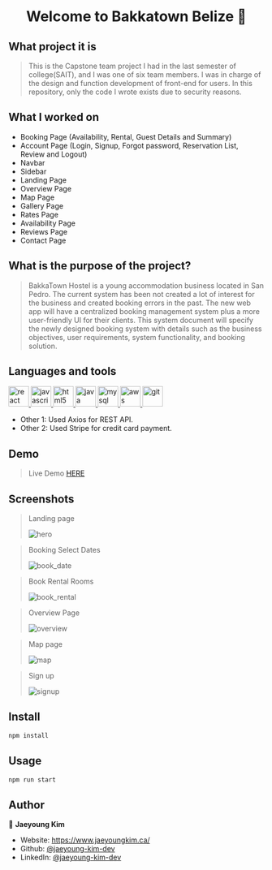 <h1 align="center">Welcome to Bakkatown Belize 👋</h1>

## What project it is

> This is the Capstone team project I had in the last semester of college(SAIT), and I was one of six team members. I was in charge of the design and function development of front-end for users. In this repository, only the code I wrote exists due to security reasons.

## What I worked on

- Booking Page (Availability, Rental, Guest Details and Summary)
- Account Page (Login, Signup, Forgot password, Reservation List, Review and Logout)
- Navbar
- Sidebar
- Landing Page
- Overview Page
- Map Page
- Gallery Page
- Rates Page
- Availability Page
- Reviews Page
- Contact Page

## What is the purpose of the project?

> BakkaTown Hostel is a young accommodation business located in San Pedro. The current system has been not created a lot of interest for the business and created booking errors in the past. The new web app will have a centralized booking management system plus a more user-friendly UI for their clients. This system document will specify the newly designed booking system with details such as the business objectives, user requirements, system functionality, and booking solution.

## Languages and tools

<p align="left"> 
  <a href="https://reactjs.org/" target="_blank"> <img src="https://raw.githubusercontent.com/devicons/devicon/master/icons/react/react-original-wordmark.svg" alt="react" width="40" height="40"/> </a>
  <a href="https://developer.mozilla.org/en-US/docs/Web/JavaScript" target="_blank"> <img src="https://raw.githubusercontent.com/devicons/devicon/master/icons/javascript/javascript-original.svg" alt="javascript" width="40" height="40"/> </a>
  <a href="https://www.w3.org/html/" target="_blank"> <img src="https://raw.githubusercontent.com/devicons/devicon/master/icons/html5/html5-original-wordmark.svg" alt="html5" width="40" height="40"/> </a>
  <a href="https://www.java.com" target="_blank"> <img src="https://raw.githubusercontent.com/devicons/devicon/master/icons/java/java-original.svg" alt="java" width="40" height="40"/> </a>
  <a href="https://www.mysql.com/" target="_blank"> <img src="https://raw.githubusercontent.com/devicons/devicon/master/icons/mysql/mysql-original-wordmark.svg" alt="mysql" width="40" height="40"/> </a>
  <a href="https://aws.amazon.com" target="_blank"> <img src="https://raw.githubusercontent.com/devicons/devicon/master/icons/amazonwebservices/amazonwebservices-original-wordmark.svg" alt="aws" width="40" height="40"/> </a>
  <a href="https://git-scm.com/" target="_blank"> <img src="https://www.vectorlogo.zone/logos/git-scm/git-scm-icon.svg" alt="git" width="40" height="40"/> </a>
</p>

- Other 1: Used Axios for REST API.
- Other 2: Used Stripe for credit card payment.

## Demo

> Live Demo <a href="http://ec2-18-223-124-121.us-east-2.compute.amazonaws.com:8080/#/" target="_blank"> HERE </a>

## Screenshots

> Landing page
>
> ![hero](https://github.com/Jaeyoung-Kim-Dev/bakkatown/blob/master/screenshots/1_hero.jpeg?raw=true)

> Booking Select Dates
>
> ![book_date](https://github.com/Jaeyoung-Kim-Dev/bakkatown/blob/master/screenshots/2_book_date.jpg?raw=true)

> Book Rental Rooms
>
> ![book_rental](https://github.com/Jaeyoung-Kim-Dev/bakkatown/blob/master/screenshots/3_book_rental.jpeg?raw=true)

> Overview Page
>
> ![overview](https://github.com/Jaeyoung-Kim-Dev/bakkatown/blob/master/screenshots/4_overview.jpeg?raw=true)

> Map page
>
> ![map](https://github.com/Jaeyoung-Kim-Dev/bakkatown/blob/master/screenshots/5_map.jpeg?raw=true)

> Sign up
>
> ![signup](https://github.com/Jaeyoung-Kim-Dev/bakkatown/blob/master/screenshots/6_signup.jpeg?raw=true)

## Install

```sh
npm install
```

## Usage

```sh
npm run start
```

## Author

👤 **Jaeyoung Kim**

- Website: https://www.jaeyoungkim.ca/
- Github: [@jaeyoung-kim-dev](https://github.com/jaeyoung-kim-dev)
- LinkedIn: [@jaeyoung-kim-dev](https://linkedin.com/in/https://www.linkedin.com/in/jaeyoung-kim-dev/)
